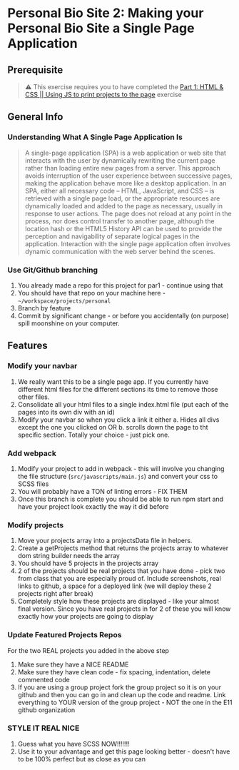 # Personal Bio Site 2: Making your Personal Bio Site a Single Page Application

## Prerequisite

> :warning: This exercise requires you to have completed the [Part 1: HTML & CSS || Using JS to print projects to the page](personal-bio-site-01.md) exercise

## General Info

### Understanding What A Single Page Application Is
> A single-page application (SPA) is a web application or web site that interacts with the user by dynamically rewriting the current page rather than loading entire new pages from a server. This approach avoids interruption of the user experience between successive pages, making the application behave more like a desktop application. In an SPA, either all necessary code – HTML, JavaScript, and CSS – is retrieved with a single page load, or the appropriate resources are dynamically loaded and added to the page as necessary, usually in response to user actions. The page does not reload at any point in the process, nor does control transfer to another page, although the location hash or the HTML5 History API can be used to provide the perception and navigability of separate logical pages in the application. Interaction with the single page application often involves dynamic communication with the web server behind the scenes.

### Use Git/Github branching
1. You already made a repo for this project for par1 - continue using that
1. You should have that repo on your machine here - `~/workspace/projects/personal`
1. Branch by feature
1. Commit by significant change - or before you accidentally (on purpose) spill moonshine on your computer.

## Features

### Modify your navbar
1.  We really want this to be a single page app.  If you currently have different html files for the different sections its time to remove those other files.
1.  Consolidate all your html files to a single index.html file (put each of the pages into its own div with an id)
1.  Modify your navbar so when you click a link it either a. Hides all divs except the one you clicked on OR b. scrolls down the page to tht specific section.  Totally your choice - just pick one.

### Add webpack
1.  Modify your project to add in webpack - this will involve you changing the file structure (`src/javascripts/main.js`) and convert your css to SCSS files
1.  You will probably have a TON of linting errors - FIX THEM
1.  Once this branch is complete you should be able to run npm start and have your project look exactly the way it did before

### Modify projects
1.  Move your projects array into a projectsData file in helpers.
1.  Create a getProjects method that returns the projects array to whatever dom string builder needs the array
1.  You should have 5 projects in the projects array
1.  2 of the projects should be real projects that you have done - pick two from class that you are especially proud of.  Include screenshots, real links to github, a space for a deployed link (we will deploy these 2 projects right after break)
1.  Completely style how these projects are displayed - like your almost final version.  Since you have real projects in for 2 of these you will know exactly how your projects are going to display

### Update Featured Projects Repos
For the two REAL projects you added in the above step
1.  Make sure they have a NICE README
1.  Make sure they have clean code - fix spacing, indentation, delete commented code
1.  If you are using a group project fork the group project so it is on your github and then you can go in and clean up the code and readme.  Link everything to YOUR version of the group project - NOT the one in the E11 github organization

### STYLE IT REAL NICE
1.  Guess what you have SCSS NOW!!!!!!!
1.  Use it to your advantage and get this page looking better - doesn't have to be 100% perfect but as close as you can
